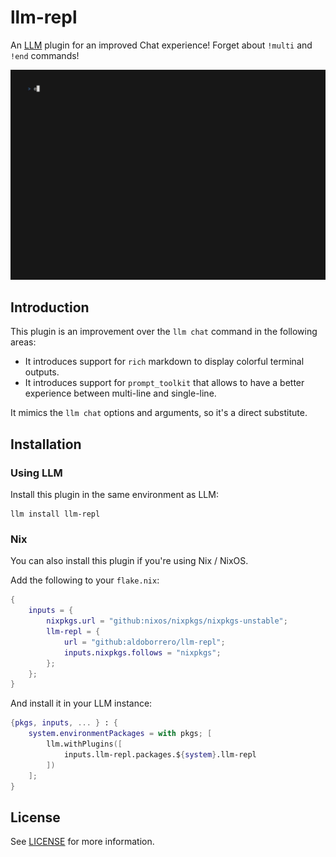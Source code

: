 # llm-repl

An [LLM](https://github.com/simonw/llm) plugin for an improved Chat experience! Forget about `!multi` and `!end` commands!

![](./.assets/demo.gif)

## Introduction

This plugin is an improvement over the `llm chat` command in the following areas:

- It introduces support for `rich` markdown to display colorful terminal outputs.
- It introduces support for `prompt_toolkit` that allows to have a better experience between multi-line and single-line.

It mimics the `llm chat` options and arguments, so it's a direct substitute.

## Installation

### Using LLM

Install this plugin in the same environment as LLM:

```console
llm install llm-repl
```

### Nix

You can also install this plugin if you're using Nix / NixOS.

Add the following to your `flake.nix`:

```nix
{
    inputs = {
        nixpkgs.url = "github:nixos/nixpkgs/nixpkgs-unstable";
        llm-repl = {
            url = "github:aldoborrero/llm-repl";
            inputs.nixpkgs.follows = "nixpkgs";
        };
    };
}
```

And install it in your LLM instance:

```nix
{pkgs, inputs, ... } : {
    system.environmentPackages = with pkgs; [
        llm.withPlugins([
            inputs.llm-repl.packages.${system}.llm-repl
        ])
    ];
}
```

## License

See [LICENSE](./LICENSE) for more information.
